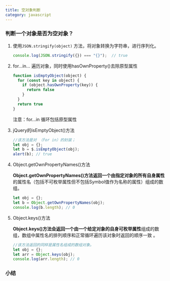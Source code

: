 ```yaml
---
title: 空对象判断
category: javascript
---
```

### 判断一个对象是否为空对象？

1. 使用`JSON.stringify(object)` 方法，将对象转换为字符串，进行序列化。

   ```js
   console.log(JSON.stringify({}) === "{}");  // true
   ```

2. for...in... 遍历对象，同时使用hasOwnProperty()去除原型属性

   ```js
   function isEmptyObject(object) {
     for (const key in object) {
       if (object.hasOwnProperty(key)) {
         return false
       }
     }
     return true
   }
   ```

   注意：for...in 循环包括原型属性

3. jQuery的isEmptyObject()方法

   ```js
   //该方法是对 （for in）的封装；
   let obj = {};
   let b = $.isEmptyObject(obj);
   alert(b); // true
   ```

4. Object.getOwnPropertyNames()方法

   **Object.getOwnPropertyNames()**方法返回一个由指定对象的所有**自身属性**的属性名（包括不可枚举属性但不包括Symbol值作为名称的属性）组成的数组。

   ```js
   let obj = {};
   let b = Object.getOwnPropertyNames(obj);
   console.log(b.length); // 0 	
   ```

5. Object.keys()方法

   **Object.keys()**方法会返回一个由一个给定对象的**自身可枚举属性**组成的数组，数组中属性名的排列顺序和正常循环遍历该对象时返回的顺序一致 。

   ```js
   //该方法返回的同样是属性名组成的数组对象。
   let obj = {};
   let arr = Object.keys(obj);
   console.log(arr.length); // 0

   ```

### 小结

​	